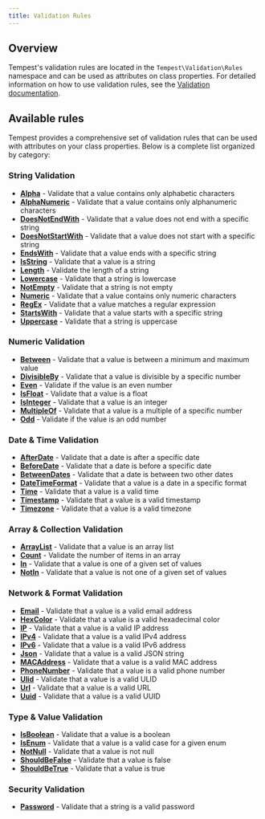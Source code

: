 ```yaml
---
title: Validation Rules
---
```


## Overview

Tempest's validation rules are located in the `Tempest\Validation\Rules` namespace and can be used as attributes on class properties. For detailed information on how to use validation rules, see the [Validation documentation](../2-features/03-validation.md#adding-more-rules).

## Available rules

Tempest provides a comprehensive set of validation rules that can be used with attributes on your class properties. Below is a complete list organized by category:

### String Validation

- **[Alpha](03-alpha.md)** - Validate that a value contains only alphabetic characters
- **[AlphaNumeric](04-alpha-numeric.md)** - Validate that a value contains only alphanumeric characters
- **[DoesNotEndWith](12-does-not-end-with.md)** - Validate that a value does not end with a specific string
- **[DoesNotStartWith](13-does-not-start-with.md)** - Validate that a value does not start with a specific string
- **[EndsWith](15-ends-with.md)** - Validate that a value ends with a specific string
- **[IsString](26-is-string.md)** - Validate that a value is a string
- **[Length](28-length.md)** - Validate the length of a string
- **[Lowercase](29-lowercase.md)** - Validate that a string is lowercase
- **[NotEmpty](32-not-empty.md)** - Validate that a string is not empty
- **[Numeric](35-numeric.md)** - Validate that a value contains only numeric characters
- **[RegEx](39-reg-ex.md)** - Validate that a value matches a regular expression
- **[StartsWith](42-starts-with.md)** - Validate that a value starts with a specific string
- **[Uppercase](47-uppercase.md)** - Validate that a string is uppercase

### Numeric Validation

- **[Between](07-between.md)** - Validate that a value is between a minimum and maximum value
- **[DivisibleBy](11-divisible-by.md)** - Validate that a value is divisible by a specific number
- **[Even](16-even.md)** - Validate if the value is an even number
- **[IsFloat](24-is-float.md)** - Validate that a value is a float
- **[IsInteger](25-is-integer.md)** - Validate that a value is an integer
- **[MultipleOf](31-multiple-of.md)** - Validate that a value is a multiple of a specific number
- **[Odd](36-odd.md)** - Validate if the value is an odd number

### Date & Time Validation

- **[AfterDate](02-after-date.md)** - Validate that a date is after a specific date
- **[BeforeDate](06-before-date.md)** - Validate that a date is before a specific date
- **[BetweenDates](08-between-dates.md)** - Validate that a date is between two other dates
- **[DateTimeFormat](10-date-time-format.md)** - Validate that a value is a date in a specific format
- **[Time](43-time.md)** - Validate that a value is a valid time
- **[Timestamp](44-timestamp.md)** - Validate that a value is a valid timestamp
- **[Timezone](45-timezone.md)** - Validate that a value is a valid timezone

### Array & Collection Validation

- **[ArrayList](05-array-list.md)** - Validate that a value is an array list
- **[Count](09-count.md)** - Validate the number of items in an array
- **[In](18-in.md)** - Validate that a value is one of a given set of values
- **[NotIn](33-not-in.md)** - Validate that a value is not one of a given set of values

### Network & Format Validation

- **[Email](14-email.md)** - Validate that a value is a valid email address
- **[HexColor](17-hex-color.md)** - Validate that a value is a valid hexadecimal color
- **[IP](19-ip.md)** - Validate that a value is a valid IP address
- **[IPv4](20-ipv4.md)** - Validate that a value is a valid IPv4 address
- **[IPv6](21-ipv6.md)** - Validate that a value is a valid IPv6 address
- **[Json](27-json.md)** - Validate that a value is a valid JSON string
- **[MACAddress](30-macaddress.md)** - Validate that a value is a valid MAC address
- **[PhoneNumber](38-phone-number.md)** - Validate that a value is a valid phone number
- **[Ulid](46-ulid.md)** - Validate that a value is a valid ULID
- **[Url](48-url.md)** - Validate that a value is a valid URL
- **[Uuid](49-uuid.md)** - Validate that a value is a valid UUID

### Type & Value Validation

- **[IsBoolean](22-is-boolean.md)** - Validate that a value is a boolean
- **[IsEnum](23-is-enum.md)** - Validate that a value is a valid case for a given enum
- **[NotNull](34-not-null.md)** - Validate that a value is not null
- **[ShouldBeFalse](40-should-be-false.md)** - Validate that a value is false
- **[ShouldBeTrue](41-should-be-true.md)** - Validate that a value is true

### Security Validation

- **[Password](37-password.md)** - Validate that a string is a valid password
